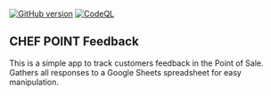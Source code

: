[![GitHub version](https://badge.fury.io/gh/joao-vasconcelos%2Ffeedback.svg)](https://badge.fury.io/gh/joao-vasconcelos%2Ffeedback)
[![CodeQL](https://github.com/joao-vasconcelos/feedback/actions/workflows/codeql-analysis.yml/badge.svg)](https://github.com/joao-vasconcelos/feedback/actions/workflows/codeql-analysis.yml)

## CHEF POINT Feedback

This is a simple app to track customers feedback in the Point of Sale. Gathers all responses to a Google Sheets spreadsheet for easy manipulation.

